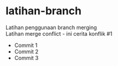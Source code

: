 # latihan-branch
Latihan penggunaan branch merging<br>
Latihan merge conflict - ini cerita konflik #1
* Commit 1
* Commit 2
* Commit 3